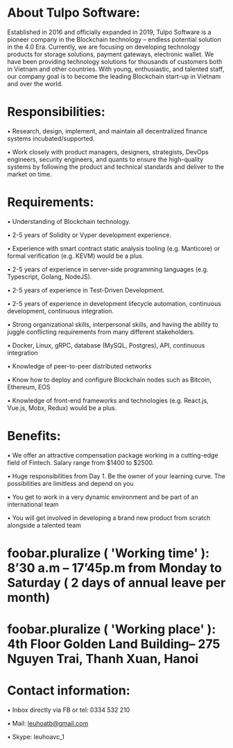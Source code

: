 # About Tulpo Software:

Established in 2016 and officially expanded in 2019, Tulpo Software is a pioneer company in the Blockchain technology – endless potential solution in the 4.0 Era. Currently, we are focusing on developing technology products for storage solutions, payment gateways, electronic wallet. We have been providing technology solutions for thousands of customers both in Vietnam and other countries. With young, enthusiastic, and talented staff, our company goal is to become the leading Blockchain start-up in Vietnam and over the world.

# Responsibilities:

•	Research, design, implement, and maintain all decentralized finance systems incubated/supported.

•	Work closely with product managers, designers, strategists, DevOps engineers, security engineers, and quants to ensure the high-quality systems by following the product and technical standards and deliver to the market on time.

# Requirements:

•	Understanding of Blockchain technology.  

•	2-5 years of Solidity or Vyper development experience.

•	Experience with smart contract static analysis tooling (e.g. Manticore) or formal verification (e.g. KEVM) would be a plus.

•	2-5 years of experience in server-side programming languages (e.g. Typescript, Golang, NodeJS).

•	2-5 years of experience in Test-Driven Development.

•	2-5 years of experience in development lifecycle automation, continuous development, continuous integration.

•	Strong organizational skills, interpersonal skills, and having the ability to juggle conflicting requirements from many different stakeholders.

•	Docker, Linux, gRPC, database (MySQL, Postgres), API, continuous integration

•	Knowledge of peer-to-peer distributed networks

•	Know how to deploy and configure Blockchain nodes such as Bitcoin, Ethereum, EOS

•	Knowledge of front-end frameworks and technologies (e.g. React.js, Vue.js, Mobx, Redux) would be a plus.

# Benefits:

•	We offer an attractive compensation package working in a cutting-edge field of Fintech. Salary range from $1400 to $2500.

•	Huge responsibilities from Day 1. Be the owner of your learning curve. The possibilities are limitless and depend on you

•	You get to work in a very dynamic environment and be part of an international team

•	You will get involved in developing a brand new product from scratch alongside a talented team

# foobar.pluralize ( 'Working time' ): 8’30 a.m – 17’45p.m from Monday to Saturday ( 2 days of annual leave per month)

# foobar.pluralize ( 'Working place' ): 4th Floor Golden Land Building– 275 Nguyen Trai, Thanh Xuan, Hanoi

# Contact information:

•	Inbox directly via FB or tel: 0334 532 210

•	Mail: leuhoatb@gmail.com

•	Skype: leuhoavc_1



 

